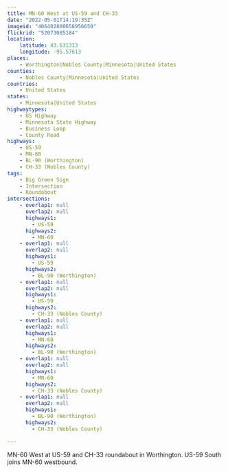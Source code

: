 ```yaml
---
title: MN-60 West at US-59 and CH-33
date: "2022-05-01T14:19:35Z"
imageid: "406402800658956650"
flickrid: "52073085184"
location:
    latitude: 43.631313
    longitude: -95.57613
places:
    - Worthington|Nobles County|Minnesota|United States
counties:
    - Nobles County|Minnesota|United States
countries:
    - United States
states:
    - Minnesota|United States
highwaytypes:
    - US Highway
    - Minnesota State Highway
    - Business Loop
    - County Road
highways:
    - US-59
    - MN-60
    - BL-90 (Worthington)
    - CH-33 (Nobles County)
tags:
    - Big Green Sign
    - Intersection
    - Roundabout
intersections:
    - overlap1: null
      overlap2: null
      highways1:
        - US-59
      highways2:
        - MN-60
    - overlap1: null
      overlap2: null
      highways1:
        - US-59
      highways2:
        - BL-90 (Worthington)
    - overlap1: null
      overlap2: null
      highways1:
        - US-59
      highways2:
        - CH-33 (Nobles County)
    - overlap1: null
      overlap2: null
      highways1:
        - MN-60
      highways2:
        - BL-90 (Worthington)
    - overlap1: null
      overlap2: null
      highways1:
        - MN-60
      highways2:
        - CH-33 (Nobles County)
    - overlap1: null
      overlap2: null
      highways1:
        - BL-90 (Worthington)
      highways2:
        - CH-33 (Nobles County)

---
```

MN-60 West at US-59 and CH-33 roundabout in Worthington.  US-59 South joins MN-60 westbound.